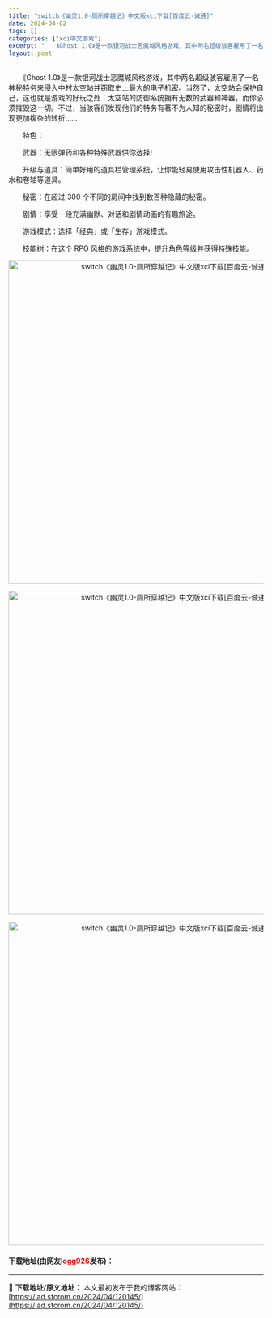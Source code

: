 ```yaml
---
title: "switch《幽灵1.0-厕所穿越记》中文版xci下载[百度云-诚通]"
date: 2024-04-02
tags: []
categories: ["xci中文游戏"]
excerpt: "　　《Ghost 1.0》是一款银河战士恶魔城风格游戏，其中两名超级骇客雇用了一名神秘特务来侵入中村太空站并窃取史上最大的电子机密。当然了，太空站会保护自己，这也就是游戏的好玩之处：太空站的防御系统拥有无数的武器和神器，而你必须摧毁这一切。不过，当骇客们发现他们的特务有著不为人知的秘密时，剧情将出现&hellip;"
layout: post
---
```


 <p>　　《Ghost 1.0》是一款银河战士恶魔城风格游戏，其中两名超级骇客雇用了一名神秘特务来侵入中村太空站并窃取史上最大的电子机密。当然了，太空站会保护自己，这也就是游戏的好玩之处：太空站的防御系统拥有无数的武器和神器，而你必须摧毁这一切。不过，当骇客们发现他们的特务有著不为人知的秘密时，剧情将出现更加複杂的转折&hellip;&hellip;</p> <p>　　特色：</p> <p>　　武器：无限弹药和各种特殊武器供你选择!</p> <p>　　升级与道具：简单好用的道具栏管理系统，让你能轻易使用攻击性机器人、药水和卷轴等道具。</p> <p>　　秘密：在超过 300 个不同的房间中找到数百种隐藏的秘密。</p> <p>　　剧情：享受一段充满幽默、对话和剧情动画的有趣旅途。</p> <p>　　游戏模式：选择「经典」或「生存」游戏模式。</p> <p>　　技能树：在这个 RPG 风格的游戏系统中，提升角色等级并获得特殊技能。</p> <p align="center"><img align="" border="0" src="https://lad.sfcrom.cn/wp-content/uploads/2024/04/20240401_660b416775206.webp" width="640" alt="switch《幽灵1.0-厕所穿越记》中文版xci下载[百度云-诚通]" /></p> <p align="center"><img align="" border="0" src="https://lad.sfcrom.cn/wp-content/uploads/2024/04/20240401_660b41688d2a9.webp" width="640" alt="switch《幽灵1.0-厕所穿越记》中文版xci下载[百度云-诚通]" /></p> <p align="center"><img align="" border="0" src="https://lad.sfcrom.cn/wp-content/uploads/2024/04/20240401_660b416990265.webp" width="640" alt="switch《幽灵1.0-厕所穿越记》中文版xci下载[百度云-诚通]" /></p> <p><h4>下载地址(由网友<font color="red">logg926</font>发布)：</h4></p> 

---
📖 **下载地址/原文地址：** 本文最初发布于我的博客网站：[https://lad.sfcrom.cn/2024/04/120145/](https://lad.sfcrom.cn/2024/04/120145/)
